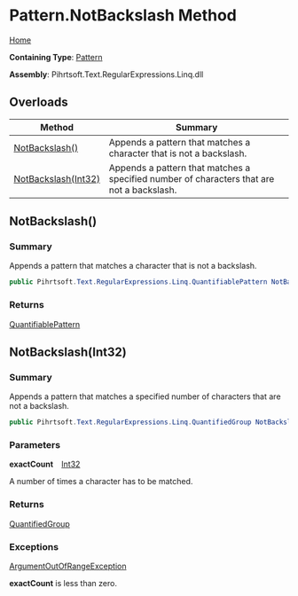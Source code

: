 # Pattern\.NotBackslash Method

[Home](../../../../../../README.md)

**Containing Type**: [Pattern](../README.md)

**Assembly**: Pihrtsoft\.Text\.RegularExpressions\.Linq\.dll

## Overloads

| Method | Summary |
| ------ | ------- |
| [NotBackslash()](#Pihrtsoft_Text_RegularExpressions_Linq_Pattern_NotBackslash) | Appends a pattern that matches a character that is not a backslash\. |
| [NotBackslash(Int32)](#Pihrtsoft_Text_RegularExpressions_Linq_Pattern_NotBackslash_System_Int32_) | Appends a pattern that matches a specified number of characters that are not a backslash\. |

## NotBackslash\(\) <a name="Pihrtsoft_Text_RegularExpressions_Linq_Pattern_NotBackslash"></a>

### Summary

Appends a pattern that matches a character that is not a backslash\.

```csharp
public Pihrtsoft.Text.RegularExpressions.Linq.QuantifiablePattern NotBackslash()
```

### Returns

[QuantifiablePattern](../../QuantifiablePattern/README.md)

## NotBackslash\(Int32\) <a name="Pihrtsoft_Text_RegularExpressions_Linq_Pattern_NotBackslash_System_Int32_"></a>

### Summary

Appends a pattern that matches a specified number of characters that are not a backslash\.

```csharp
public Pihrtsoft.Text.RegularExpressions.Linq.QuantifiedGroup NotBackslash(int exactCount)
```

### Parameters

**exactCount** &ensp; [Int32](https://docs.microsoft.com/en-us/dotnet/api/system.int32)

A number of times a character has to be matched\.

### Returns

[QuantifiedGroup](../../QuantifiedGroup/README.md)

### Exceptions

[ArgumentOutOfRangeException](https://docs.microsoft.com/en-us/dotnet/api/system.argumentoutofrangeexception)

**exactCount** is less than zero\.

